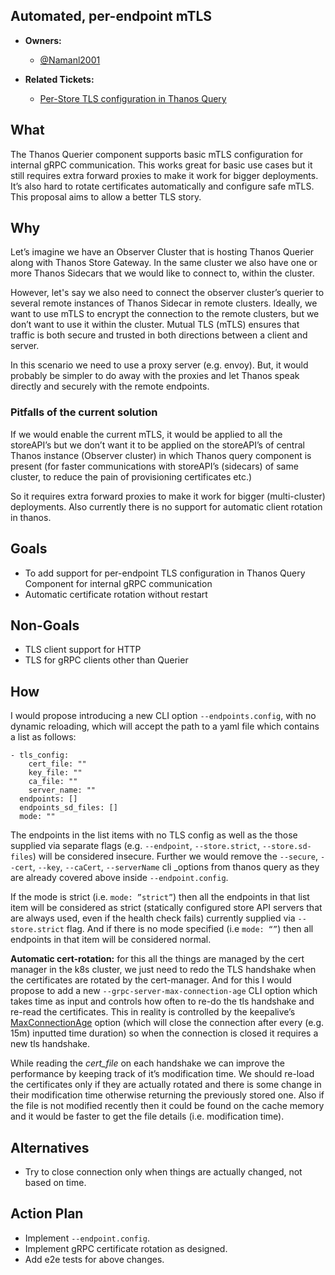 ## Automated, per-endpoint mTLS

* **Owners:**

   * [@Namanl2001](https://github.com/Namanl2001)

* **Related Tickets:**

  * [Per-Store TLS configuration in Thanos Query](https://github.com/thanos-io/thanos/issues/977)

## What

The Thanos Querier component supports basic mTLS configuration for internal gRPC communication. This works great for basic use cases but it still requires extra forward proxies to make it work for bigger deployments. It’s also hard to rotate certificates automatically and configure safe mTLS. This proposal aims to allow a better TLS story.

## Why

Let’s imagine we have an Observer Cluster that is hosting Thanos Querier along with Thanos Store Gateway. In the same cluster we also have one or more Thanos Sidecars that we would like to connect to, within the cluster.

However, let's say we also need to connect the observer cluster’s querier to several remote instances of Thanos Sidecar in remote clusters. Ideally, we want to use mTLS to encrypt the connection to the remote clusters, but we don’t want to use it within the cluster. Mutual TLS (mTLS) ensures that traffic is both secure and trusted in both directions between a client and server.

In this scenario we need to use a proxy server (e.g. envoy). But, it would probably be simpler to do away with the proxies and let Thanos speak directly and securely with the remote endpoints.

### Pitfalls of the current solution

If we would enable the current mTLS, it would be applied to all the storeAPI’s but we don’t want it to be applied on the storeAPI’s of central Thanos instance (Observer cluster) in which Thanos query component is present (for faster communications with storeAPI’s (sidecars) of same cluster, to reduce the pain of provisioning certificates etc.) 

So it requires extra forward proxies to make it work for bigger (multi-cluster) deployments. Also currently there is no support for automatic client rotation in thanos.

## Goals

*   To add support for per-endpoint TLS configuration in Thanos Query Component for internal gRPC communication
*   Automatic certificate rotation without restart

## Non-Goals

*   TLS client support for HTTP 
*   TLS for gRPC clients other than Querier

## How

I would propose introducing a new CLI option `--endpoints.config`, with no dynamic reloading, which will accept the path to a yaml file which contains a list as follows:
```
- tls_config:
    cert_file: ""
    key_file: ""
    ca_file: ""
    server_name: ""
  endpoints: []
  endpoints_sd_files: []
  mode: ""
```
The endpoints in the list items with no TLS config as well as the those supplied via separate flags (e.g.  `--endpoint`, `--store.strict`, `--store.sd-files`) will be considered insecure. Further we would remove the `--secure`, `--cert`, `--key`, `--caCert`, `--serverName` cli _options from thanos query as they are already covered above inside `--endpoint.config`.

If the mode is strict (i.e. `mode: ”strict”`) then all the endpoints in that list item will be considered as strict (statically configured store API servers that are always used, even if the health check fails) currently supplied via `--store.strict` flag. And if there is no mode specified (i.e `mode: “”`) then all endpoints in that item will be considered normal.

**Automatic cert-rotation:** for this all the things are managed by the cert manager in the k8s cluster, we just need to redo the TLS handshake when the certificates are rotated by the cert-manager. And for this I would propose to add a new `--grpc-server-max-connection-age` CLI option which takes time as input and controls how often to re-do the tls handshake and re-read the certificates. This in reality is controlled by the keepalive’s [MaxConnectionAge](https://pkg.go.dev/google.golang.org/grpc/keepalive#ServerParameters) option (which will close the connection after every (e.g. 15m) inputted time duration) so when the connection is closed it requires a new tls handshake.

While reading the _cert_file_ on each handshake we can improve the performance by keeping track of it’s modification time. We should re-load the certificates only if they are actually rotated and there is some change in their modification time otherwise returning the previously stored one. Also if the file is not modified recently then it could be found on the cache memory and it would be faster to get the file details (i.e. modification time).

## Alternatives

*   Try to close connection only when things are actually changed, not based on time.

## Action Plan

*   Implement `--endpoint.config`.
*   Implement gRPC certificate rotation as designed.
*   Add e2e tests for above changes.